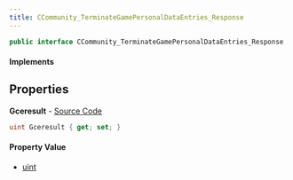 ```yaml
---
title: CCommunity_TerminateGamePersonalDataEntries_Response
---
```


```csharp
public interface CCommunity_TerminateGamePersonalDataEntries_Response : ITypedProtobuf<CCommunity_TerminateGamePersonalDataEntries_Response>, INativeHandle
```

#### Implements

## Properties

**Gceresult** - [Source Code](https://github.com/swiftly-solution/swiftlys2/blob/main/managed/src/SwiftlyS2.Generated/Protobufs/Interfaces/CCommunity_TerminateGamePersonalDataEntries_Response.cs#L13)

```csharp
uint Gceresult { get; set; }
```

#### Property Value

- [uint](https://learn.microsoft.com/dotnet/api/system.uint32)

